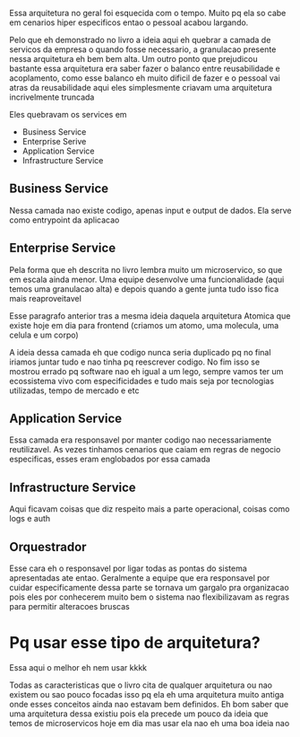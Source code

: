 Essa arquitetura no geral foi esquecida com o tempo. Muito pq ela so cabe em cenarios hiper especificos entao o pessoal acabou largando.

Pelo que eh demonstrado no livro a ideia aqui eh quebrar a camada de servicos da empresa o quando fosse necessario, a granulacao presente nessa arquitetura eh bem bem alta. Um outro ponto que prejudicou bastante essa arquitetura era saber fazer o balanco entre reusabilidade e acoplamento, como esse balanco eh muito dificil de fazer e o pessoal vai atras da reusabilidade aqui eles simplesmente criavam uma arquitetura incrivelmente truncada

Eles quebravam os services em

- Business Service
- Enterprise Serive
- Application Service
- Infrastructure Service

## Business Service
Nessa camada nao existe codigo, apenas input e output de dados. Ela serve como entrypoint da aplicacao

## Enterprise Service
Pela forma que eh descrita no livro lembra muito um microservico, so que em escala ainda menor. Uma equipe desenvolve uma funcionalidade (aqui temos uma granulacao alta) e depois quando a gente junta tudo isso fica mais reaproveitavel

Esse paragrafo anterior tras a mesma ideia daquela arquitetura Atomica que existe hoje em dia para frontend (criamos um atomo, uma molecula, uma celula e um corpo)

A ideia dessa camada eh que codigo nunca seria duplicado pq no final iriamos juntar tudo e nao tinha pq reescrever codigo. No fim isso se mostrou errado pq software nao eh igual a um lego, sempre vamos ter um ecossistema vivo com especificidades e tudo mais seja por tecnologias utilizadas, tempo de mercado e etc

## Application Service
Essa camada era responsavel por manter codigo nao necessariamente reutilizavel. As vezes tinhamos cenarios que caiam em regras de negocio especificas, esses eram englobados por essa camada

## Infrastructure Service
Aqui ficavam coisas que diz respeito mais a parte operacional, coisas como logs e auth

## Orquestrador
Esse cara eh o responsavel por ligar todas as pontas do sistema apresentadas ate entao. Geralmente a equipe que era responsavel por cuidar especificamente dessa parte se tornava um gargalo pra organizacao pois eles por conhecerem muito bem o sistema nao flexibilizavam as regras para permitir alteracoes bruscas

# Pq usar esse tipo de arquitetura?
Essa aqui o melhor eh nem usar kkkk

Todas as caracteristicas que o livro cita de qualquer arquitetura ou nao existem ou sao pouco focadas isso pq ela eh uma arquitetura muito antiga onde esses conceitos ainda nao estavam bem definidos. Eh bom saber que uma arquitetura dessa existiu pois ela precede um pouco da ideia que temos de microservicos hoje em dia mas usar ela nao eh uma boa ideia nao